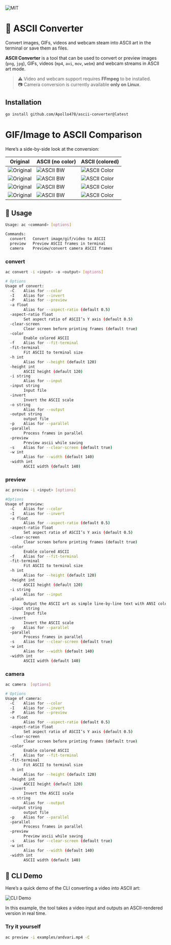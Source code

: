 ![MIT](https://img.shields.io/badge/license-MIT-green.svg)

# 🎥 ASCII Converter  
Convert images, GIFs, videos and webcam steam into ASCII art in the terminal or save them as files.

**ASCII Converter** is a tool that can be used to convert or preview images (`png`, `jpg`), GIFs, videos (`mp4`, `avi`, `mov`, `webm`) and webcam streams in ASCII art mode.
> ⚠️ Video and webcam support requires **FFmpeg** to be installed.  
> 📷 Camera conversion is currently available **only on Linux**.
## Installation

```bash
go install github.com/Apollo478/ascii-converter@latest
```
# GIF/Image to ASCII Comparison

Here’s a side-by-side look at the conversion:

| Original | ASCII (no color) | ASCII (colored) |
|--------------|------------------|-----------------|
| ![Original](./examples/cig.gif) | ![ASCII BW](./examples/ascii_cig.gif) | ![ASCII Color](./examples/ascii_color_cig.gif) |
| ![Original](./examples/kame.gif) | ![ASCII BW](./examples/ascii_kame.gif) | ![ASCII Color](./examples/ascii_color_kame.gif) |
| ![Original](./examples/anime.jpg) | ![ASCII BW](./examples/ascii_anime.png) | ![ASCII Color](./examples/ascii_color_anime.png) |
| ![Original](./examples/test.jpg) | ![ASCII BW](./examples/ascii_test.png) | ![ASCII Color](./examples/ascii_color_test.png) |


## 📖 Usage

```bash
Usage: ac <command> [options]

Commands:
  convert   Convert image/gif/video to ASCII
  preview   Preview ASCII frames in terminal
  camera    Preview/convert camera ASCII frames

``` 
### convert 
```bash
ac convert -i <input> -o <output> [options]

# Options
Usage of convert:
  -C    Alias for --color
  -I    Alias for --invert
  -P    Alias for --preview
  -a float
        Alias for --aspect-ratio (default 0.5)
  -aspect-ratio float
        Set aspect ratio of ASCII’s Y axis (default 0.5)
  -clear-screen
        Clear screen before printing frames (default true)
  -color
        Enable colored ASCII
  -f    Alias for --fit-terminal
  -fit-terminal
        Fit ASCII to terminal size
  -h int
        Alias for --height (default 120)
  -height int
        ASCII height (default 120)
  -i string
        Alias for --input
  -input string
        Input file
  -invert
        Invert the ASCII scale
  -o string
        Alias for --output
  -output string
        output file
  -p    Alias for --parallel
  -parallel
        Process frames in parallel
  -preview
        Preview ascii while saving
  -s    Alias for --clear-screen (default true)
  -w int
        Alias for --width (default 140)
  -width int
        ASCII width (default 140)
```
### preview 
```bash
ac preview -i <input> [options]

#Options
Usage of preview:
  -C    Alias for --color
  -I    Alias for --invert
  -a float
        Alias for --aspect-ratio (default 0.5)
  -aspect-ratio float
        Set aspect ratio of ASCII’s Y axis (default 0.5)
  -clear-screen
        Clear screen before printing frames (default true)
  -color
        Enable colored ASCII
  -f    Alias for --fit-terminal
  -fit-terminal
        Fit ASCII to terminal size
  -h int
        Alias for --height (default 120)
  -height int
        ASCII height (default 120)
  -i string
        Alias for --input
  -plain
    	Output the ASCII art as simple line-by-line text with ANSI color codes, without using cursor repositioning or screen clearing escape sequences.(image only)
  -input string
        Input file
  -invert
        Invert the ASCII scale
  -p    Alias for --parallel
  -parallel
        Process frames in parallel
  -s    Alias for --clear-screen (default true)
  -w int
        Alias for --width (default 140)
  -width int
        ASCII width (default 140)
```
### camera 
```bash
ac camera  [options]

# Options
Usage of camera:
  -C    Alias for --color
  -I    Alias for --invert
  -P    Alias for --preview
  -a float
        Alias for --aspect-ratio (default 0.5)
  -aspect-ratio float
        Set aspect ratio of ASCII’s Y axis (default 0.5)
  -clear-screen
        Clear screen before printing frames (default true)
  -color
        Enable colored ASCII
  -f    Alias for --fit-terminal
  -fit-terminal
        Fit ASCII to terminal size
  -h int
        Alias for --height (default 120)
  -height int
        ASCII height (default 120)
  -invert
        Invert the ASCII scale
  -o string
        Alias for --output
  -output string
        output file
  -p    Alias for --parallel
  -parallel
        Process frames in parallel
  -preview
        Preview ascii while saving
  -s    Alias for --clear-screen (default true)
  -w int
        Alias for --width (default 140)
  -width int
        ASCII width (default 140)
```
## 🎥 CLI Demo

Here’s a quick demo of the CLI converting a video into ASCII art:

![CLI Demo](./examples/video.gif)

In this example, the tool takes a video input and outputs an ASCII-rendered version in real time.

### Try it yourself
```bash
ac preview -i examples/andvari.mp4 -C
```
